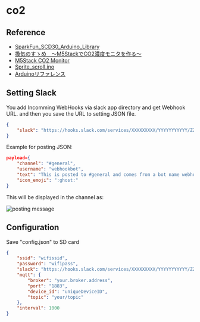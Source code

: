 # co2

## Reference
- [SparkFun_SCD30_Arduino_Library](https://github.com/sparkfun/SparkFun_SCD30_Arduino_Library)
- [換気のすゝめ　～M5StackでCO2濃度モニタを作る～](https://westgate-lab.hatenablog.com/entry/2020/04/01/224511)
- [M5Stack CO2 Monitor](https://github.com/kmizta/m5stack-co2-monitor)
- [Sprite_scroll.ino](https://github.com/m5stack/M5Stack/blob/master/examples/Advanced/Display/Sprite/Sprite_scroll/Sprite_scroll.ino)
- [Arduinoリファレンス](https://garretlab.web.fc2.com/arduino_reference/)

## Setting Slack
You add Incomming WebHooks via slack app directory and get Webhook URL.
and then you save the URL to setting JSON file. 

```JSON
{
    "slack": "https://hooks.slack.com/services/XXXXXXXXX/YYYYYYYYYYY/ZZZZZZZZZZZZZZZZZZZZZZZZ"
}
```

Example for posting JSON:
```JSON
payload={
    "channel": "#general",
    "username": "webhookbot",
    "text": "This is posted to #general and comes from a bot name webhookbot",
    "icon_emoji": ":ghost:"
}
```
This will be displayed in the channel as:

![posting message](https://a.slack-edge.com/80588/img/integrations/incoming_webhook_example3.png)

## Configuration
Save "config.json" to SD card
```JSON
{
    "ssid": "wifissid",
    "password": "wifipass",
    "slack": "https://hooks.slack.com/services/XXXXXXXXX/YYYYYYYYYYY/ZZZZZZZZZZZZZZZZZZZZZZZZ",
    "mqtt": {
        "broker": "your.broker.address",
        "port": "1883",
        "device_id": "uniqueDeviceID",
        "topic": "your/topic"
    },
    "interval": 1000
}
```
